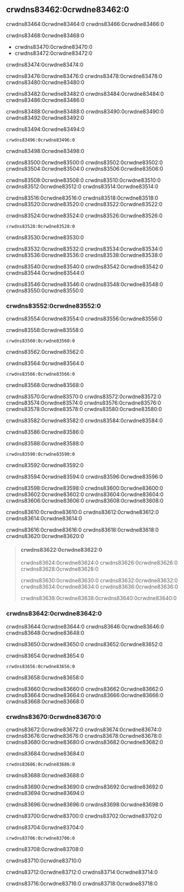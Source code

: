 ## crwdns83462:0crwdne83462:0

crwdns83464:0crwdne83464:0 crwdns83466:0crwdne83466:0

crwdns83468:0crwdne83468:0

* crwdns83470:0crwdne83470:0
* crwdns83472:0crwdne83472:0

crwdns83474:0crwdne83474:0

crwdns83476:0crwdne83476:0 crwdns83478:0crwdne83478:0 crwdns83480:0crwdne83480:0

crwdns83482:0crwdne83482:0 crwdns83484:0crwdne83484:0 crwdns83486:0crwdne83486:0

crwdns83488:0crwdne83488:0 crwdns83490:0crwdne83490:0<!-- ignore --> crwdns83492:0crwdne83492:0

<span class="filename">crwdns83494:0crwdne83494:0</span>

```rust,ignore,does_not_compile
crwdns83496:0crwdne83496:0
```


<span class="caption">crwdns83498:0crwdne83498:0</span>

crwdns83500:0crwdne83500:0 crwdns83502:0crwdne83502:0 crwdns83504:0crwdne83504:0 crwdns83506:0crwdne83506:0

crwdns83508:0crwdne83508:0 crwdns83510:0crwdne83510:0 crwdns83512:0crwdne83512:0 crwdns83514:0crwdne83514:0

crwdns83516:0crwdne83516:0 crwdns83518:0crwdne83518:0 crwdns83520:0crwdne83520:0 crwdns83522:0crwdne83522:0

crwdns83524:0crwdne83524:0 crwdns83526:0crwdne83526:0

```console
crwdns83528:0crwdne83528:0
```


<span class="caption">crwdns83530:0crwdne83530:0</span>

crwdns83532:0crwdne83532:0 crwdns83534:0crwdne83534:0 crwdns83536:0crwdne83536:0 crwdns83538:0crwdne83538:0

crwdns83540:0crwdne83540:0 crwdns83542:0crwdne83542:0 crwdns83544:0crwdne83544:0

crwdns83546:0crwdne83546:0 crwdns83548:0crwdne83548:0 crwdns83550:0crwdne83550:0

### crwdns83552:0crwdne83552:0

crwdns83554:0crwdne83554:0 crwdns83556:0crwdne83556:0

<span class="filename">crwdns83558:0crwdne83558:0</span>

```rust,ignore,does_not_compile
crwdns83560:0crwdne83560:0
```


<span class="caption">crwdns83562:0crwdne83562:0</span>

crwdns83564:0crwdne83564:0

```console
crwdns83566:0crwdne83566:0
```


<span class="caption">crwdns83568:0crwdne83568:0</span>

crwdns83570:0crwdne83570:0 crwdns83572:0crwdne83572:0 crwdns83574:0crwdne83574:0 crwdns83576:0crwdne83576:0 crwdns83578:0crwdne83578:0 crwdns83580:0crwdne83580:0

crwdns83582:0crwdne83582:0 crwdns83584:0crwdne83584:0

crwdns83586:0crwdne83586:0

<span class="filename">crwdns83588:0crwdne83588:0</span>

```rust,noplayground,test_harness
crwdns83590:0crwdne83590:0
```


<span class="caption">crwdns83592:0crwdne83592:0</span>

crwdns83594:0crwdne83594:0 crwdns83596:0crwdne83596:0

crwdns83598:0crwdne83598:0 crwdns83600:0crwdne83600:0 crwdns83602:0crwdne83602:0 crwdns83604:0crwdne83604:0 crwdns83606:0crwdne83606:0 crwdns83608:0crwdne83608:0

crwdns83610:0crwdne83610:0 crwdns83612:0crwdne83612:0 crwdns83614:0crwdne83614:0

crwdns83616:0crwdne83616:0 crwdns83618:0crwdne83618:0 crwdns83620:0crwdne83620:0

> #### crwdns83622:0crwdne83622:0
> 
> crwdns83624:0crwdne83624:0 crwdns83626:0crwdne83626:0 crwdns83628:0crwdne83628:0
> 
> crwdns83630:0crwdne83630:0 crwdns83632:0crwdne83632:0 crwdns83634:0crwdne83634:0 crwdns83636:0crwdne83636:0
> 
> crwdns83638:0crwdne83638:0<!-- ignore -->crwdns83640:0crwdne83640:0

### crwdns83642:0crwdne83642:0

crwdns83644:0crwdne83644:0 crwdns83646:0crwdne83646:0 crwdns83648:0crwdne83648:0

crwdns83650:0crwdne83650:0 crwdns83652:0crwdne83652:0

<span class="filename">crwdns83654:0crwdne83654:0</span>

```rust,noplayground,test_harness
crwdns83656:0crwdne83656:0
```


<span class="caption">crwdns83658:0crwdne83658:0</span>

crwdns83660:0crwdne83660:0 crwdns83662:0crwdne83662:0 crwdns83664:0crwdne83664:0 crwdns83666:0crwdne83666:0 crwdns83668:0crwdne83668:0

### crwdns83670:0crwdne83670:0

crwdns83672:0crwdne83672:0 crwdns83674:0crwdne83674:0 crwdns83676:0crwdne83676:0 crwdns83678:0crwdne83678:0 crwdns83680:0crwdne83680:0 crwdns83682:0crwdne83682:0

<span class="filename">crwdns83684:0crwdne83684:0</span>

```rust,noplayground
crwdns83686:0crwdne83686:0
```


<span class="caption">crwdns83688:0crwdne83688:0</span>

crwdns83690:0crwdne83690:0 crwdns83692:0crwdne83692:0 crwdns83694:0crwdne83694:0

crwdns83696:0crwdne83696:0 crwdns83698:0crwdne83698:0

crwdns83700:0crwdne83700:0 crwdns83702:0crwdne83702:0

<span class="filename">crwdns83704:0crwdne83704:0</span>

```rust,noplayground
crwdns83706:0crwdne83706:0
```


<span class="caption">crwdns83708:0crwdne83708:0</span>

crwdns83710:0crwdne83710:0

crwdns83712:0crwdne83712:0 crwdns83714:0crwdne83714:0

crwdns83716:0crwdne83716:0 crwdns83718:0crwdne83718:0
